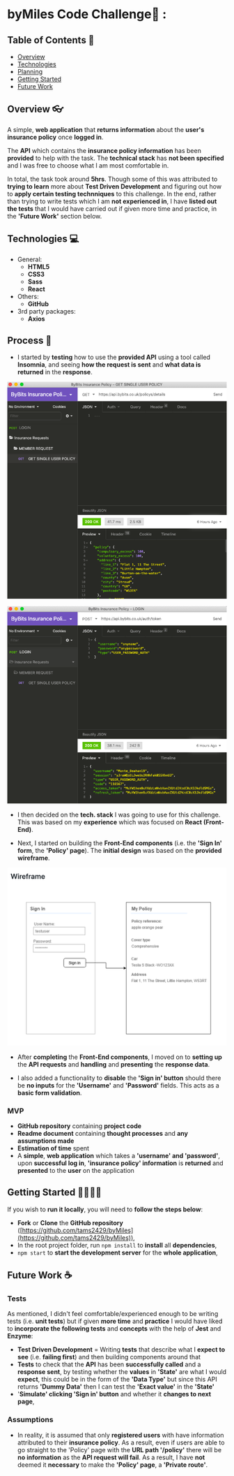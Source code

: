 # byMiles Code Challenge🤔 :

## Table of Contents 📖

- [Overview](#overview-)
- [Technologies](#technologies-)
- [Planning](#process-)
- [Getting Started](#getting-started-)
- [Future Work](#future-work-)

## Overview 👓

A simple, **web application** that **returns information** about the **user's insurance policy** once **logged in**.

The **API** which contains the **insurance policy information** has been **provided** to help with the task. The **technical stack** has **not been specified** and I was free to choose what I am most comfortable in.

In total, the task took around **5hrs**. Though some of this was attributed to **trying to learn** more about **Test Driven Development** and figuring out how to **apply certain testing technniques** to this challenge. In the end, rather than trying to write tests which I am **not experienced in**, I have **listed out the tests** that I would have carried out if given more time and practice, in the **'Future Work'** section below.


## Technologies 💻

- General:
    - **HTML5**
    - **CSS3**
    - **Sass**
    - **React**
- Others:
    - **GitHub**
- 3rd party packages:
    - **Axios**


## Process 📝
- I started by **testing** how to use the **provided API** using a tool called **Insomnia**, and seeing **how the request is sent** and **what data is returned** in the **response**.

![API Insomnia Test 1](./ReadmeResources/Insomnia1.png)

![API Insomnia Test 2](./ReadmeResources/Insomnia2.png)

- I then decided on the **tech. stack** I was going to use for this challenge. This was based on my **experience** which was focused on **React (Front-End)**.

- Next, I started on building the **Front-End components** (i.e. the **'Sign In' form**, the **'Policy' page**). The **initial design** was based on the **provided wireframe**.

![Wireframe](./ReadmeResources/Wireframe.png)

- After **completing** the **Front-End components**, I moved on to **setting up** the **API requests** and **handling** and **presenting** the **response data**.

- I also added a functionality to **disable** the **'Sign in' button** should there be **no inputs** for the **'Username'** and **'Password'** fields. This acts as a **basic form validation**.


### MVP
- **GitHub repository** containing **project code**
- **Readme document** containing **thought processes** and **any assumptions made**
- **Estimation of time** spent
- A **simple**, **web application** which takes a **'username' and 'password'**, upon **successful log in**, **'insurance policy' information** is **returned** and **presented** to the **user** on the application

## Getting Started 🏃‍♂️🏃‍♀️

If you wish to **run it locally**, you will need to **follow the steps below**:

- **Fork** or **Clone** the **GitHub repository** ([https://github.com/tams2429/byMiles](https://github.com/tams2429/byMiles)),
- In the root project folder, run `npm install` to **install** all **dependencies**,
- `npm start` to **start the development server** for the **whole application**,

## Future Work ☕
### Tests
As mentioned, I didn't feel comfortable/experienced enough to be writing tests (i.e. **unit tests**) but if given **more time** and **practice** I would have liked to **incorporate the following tests** and **concepts** with the help of **Jest** and **Enzyme**:
- **Test Driven Development** = Writing **tests** that describe what I **expect to see** (i.e. **failing first**) and then building components around that
- **Tests** to check that the **API** has been **successfully called** and a **response sent**, by testing whether the **values** in **'State'** are what I would **expect**, this could be in the form of the **'Data Type'** but since this API returns **'Dummy Data'** then I can test the **'Exact value'** in the **'State'**
- '**Simulate' clicking 'Sign in' button** and whether it **changes to next page**,

### Assumptions
- In reality, it is assumed that only **registered users** with have information attributed to their **insurance policy**. As a result, even if users are able to go straight to the 'Policy' page with the **URL path '/policy'** there will be **no information** as the **API request will fail**. As a result, I have **not** deemed it **necessary** to make the **'Policy' page**, a **'Private route'**.


